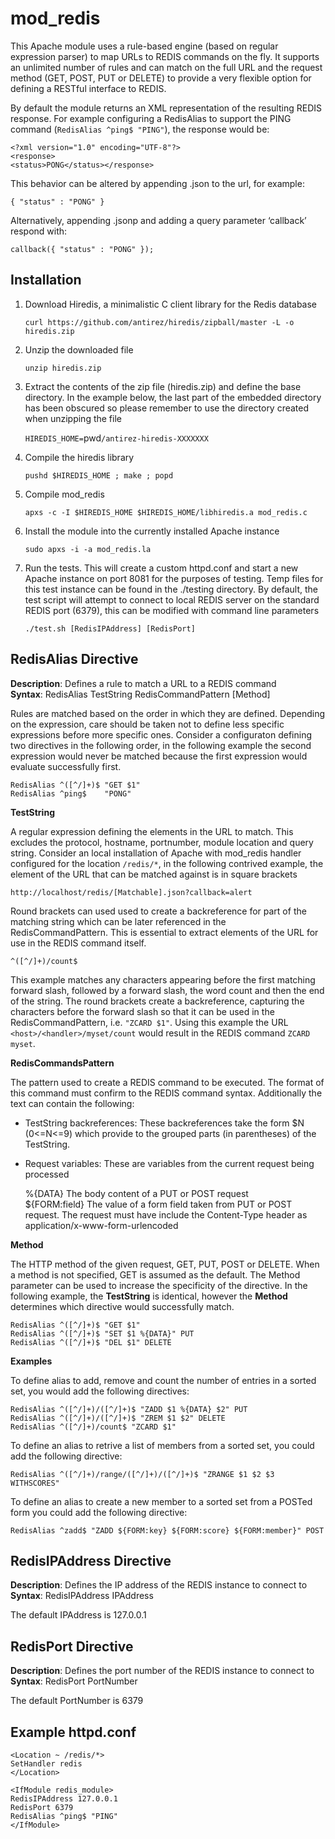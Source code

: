 mod_redis
=========

This Apache module uses a rule-based engine (based on regular expression parser) to map URLs to 
REDIS commands on the fly. It supports an unlimited number of rules and can match on the full URL 
and the request method (GET, POST, PUT or DELETE) to provide a very flexible option for defining 
a RESTful interface to REDIS.

By default the module returns an XML representation of the resulting REDIS response. For example
configuring a RedisAlias to support the PING command (`RedisAlias ^ping$ "PING"`), the response 
would be:

    <?xml version="1.0" encoding="UTF-8"?>
    <response>
    <status>PONG</status></response>

This behavior can be altered by appending .json to the url, for example:

    { "status" : "PONG" }

Alternatively, appending .jsonp and adding a query parameter ‘callback’ respond with:

    callback({ "status" : "PONG" });


Installation
------------

1. Download Hiredis, a minimalistic C client library for the Redis database

    `curl https://github.com/antirez/hiredis/zipball/master -L -o hiredis.zip`

2. Unzip the downloaded file

    `unzip hiredis.zip`

3. Extract the contents of the zip file (hiredis.zip) and define the base directory. In the 
example below, the last part of the embedded directory has been obscured so please remember to
use the directory created when unzipping the file

    `HIREDIS_HOME=`pwd`/antirez-hiredis-XXXXXXX`

4. Compile the hiredis library

    `pushd $HIREDIS_HOME ; make ; popd`

5. Compile mod_redis

    `apxs -c -I $HIREDIS_HOME $HIREDIS_HOME/libhiredis.a mod_redis.c`

6. Install the module into the currently installed Apache instance

    `sudo apxs -i -a mod_redis.la`

7. Run the tests. This will create a custom httpd.conf and start a new Apache instance on port 
8081 for the purposes of testing. Temp files for this test instance can be found in the ./testing 
directory. By default, the test script will attempt to connect to local REDIS server on the 
standard REDIS port (6379), this can be modified with command line parameters

    `./test.sh [RedisIPAddress] [RedisPort]`


RedisAlias Directive
--------------------

**Description**: Defines a rule to match a URL to a REDIS command  
**Syntax**:      RedisAlias TestString RedisCommandPattern [Method]  

Rules are matched based on the order in which they are defined. Depending on the expression, care
should be taken not to define less specific expressions before more specific ones. Consider a
configuraton defining two directives in the following order, in the following example the second
expression would never be matched because the first expression would evaluate successfully first.

    RedisAlias ^([^/]+)$ "GET $1"
    RedisAlias ^ping$    "PONG"
    
**TestString**   

A regular expression defining the elements in the URL to match. This excludes the
protocol, hostname, portnumber, module location and query string. Consider an local installation
of Apache with mod_redis handler configured for the location `/redis/*`, in the following 
contrived example, the element of the URL that can be matched against is in square brackets

    http://localhost/redis/[Matchable].json?callback=alert
    
Round brackets can used used to create a backreference for part of the matching string which can be 
later referenced in the RedisCommandPattern. This is essential to extract elements of the URL for 
use in the REDIS command itself.

    ^([^/]+)/count$

This example matches any characters appearing before the first matching forward slash, followed by 
a forward slash, the word count and then the end of the string. The round brackets create a 
backreference, capturing the characters before the forward slash so that it can be used in the 
RedisCommandPattern, i.e. `"ZCARD $1"`. Using this example the URL `<host>/<handler>/myset/count` 
would result in the REDIS command `ZCARD myset`. 

**RedisCommandsPattern**  

The pattern used to create a REDIS command to be executed. The format of 
this command must confirm to the REDIS command syntax. Additionally the text can contain the 
following:

* TestString backreferences: These backreferences take the form $N (0<=N<=9) which provide to the 
grouped parts (in parentheses) of the TestString.

* Request variables: These are variables from the current request being processed

    %{DATA}         The body content of a PUT or POST request  
    ${FORM:field}   The value of a form field taken from PUT or POST request. The request must have
               include the Content-Type header as application/x-www-form-urlencoded  

**Method**  

The HTTP method of the given request, GET, PUT, POST or DELETE. When a method is not
specified, GET is assumed as the default. The Method parameter can be used to increase the 
specificity of the directive. In the following example, the **TestString** is identical, however 
the **Method** determines which directive would successfully match.

    RedisAlias ^([^/]+)$ "GET $1"
    RedisAlias ^([^/]+)$ "SET $1 %{DATA}" PUT
    RedisAlias ^([^/]+)$ "DEL $1" DELETE
    

**Examples**  

To define alias to add, remove and count the number of entries in a sorted set, you would add the 
following directives:

    RedisAlias ^([^/]+)/([^/]+)$ "ZADD $1 %{DATA} $2" PUT  
    RedisAlias ^([^/]+)/([^/]+)$ "ZREM $1 $2" DELETE  
    RedisAlias ^([^/]+)/count$ "ZCARD $1"  
    
To define an alias to retrive a list of members from a sorted set, you could add the following
directive:

    RedisAlias ^([^/]+)/range/([^/]+)/([^/]+)$ "ZRANGE $1 $2 $3 WITHSCORES"

To define an alias to create a new member to a sorted set from a POSTed form you could add the 
following directive:

    RedisAlias ^zadd$ "ZADD ${FORM:key} ${FORM:score} ${FORM:member}" POST


RedisIPAddress Directive
------------------------

**Description**: Defines the IP address of the REDIS instance to connect to  
**Syntax**:      RedisIPAddress IPAddress  

The default IPAddress is 127.0.0.1


RedisPort Directive
-------------------

**Description**: Defines the port number of the REDIS instance to connect to  
**Syntax**:      RedisPort PortNumber  

The default PortNumber is 6379


Example httpd.conf
------------------

    <Location ~ /redis/*>
    SetHandler redis
    </Location>

    <IfModule redis_module>
    RedisIPAddress 127.0.0.1
    RedisPort 6379
    RedisAlias ^ping$ "PING"
    </IfModule>